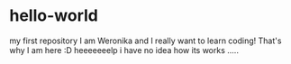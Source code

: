 # hello-world
my first repository
I am Weronika and I really want to learn coding! That's why I am here :D 
heeeeeeelp i have no idea how its works .....

